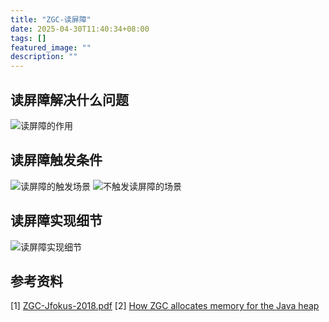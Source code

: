 ```yaml
---
title: "ZGC-读屏障"
date: 2025-04-30T11:40:34+08:00
tags: []
featured_image: ""
description: ""
---
```


## 读屏障解决什么问题
![读屏障的作用](/doc/img/zgc/barrier/4.png)
## 读屏障触发条件
![读屏障的触发场景](/doc/img/zgc/barrier/1.png)
![不触发读屏障的场景](/doc/img/zgc/barrier/2.png)
## 读屏障实现细节
![读屏障实现细节](/doc/img/zgc/barrier/3.png)

## 参考资料
[1] [ZGC-Jfokus-2018.pdf](https://cr.openjdk.org/~pliden/slides/ZGC-Jfokus-2018.pdf)
[2] [How ZGC allocates memory for the Java heap](https://joelsiks.com/posts/zgc-heap-memory-allocation/)
